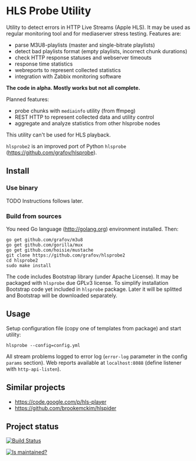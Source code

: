 HLS Probe Utility
=================

Utility to detect errors in HTTP Live Streams (Apple HLS).
It may be used as regular monitoring tool and for mediaserver stress testing.
Features are:

 * parse M3U8-playlists (master and single-bitrate playlists)
 * detect bad playlists format (empty playlists, incorrect chunk durations)
 * check HTTP response statuses and webserver timeouts
 * response time statistics
 * webreports to represent collected statistics
 * integration with Zabbix monitoring software

**The code in alpha. Mostly works but not all complete.**

Planned features:

 * probe chunks with `mediainfo` utility (from ffmpeg)
 * REST HTTP to represent collected data and utility control
 * aggregate and analyze statistics from other hlsprobe nodes

This utility can't be used for HLS playback.

`hlsprobe2` is an improved port of Python `hlsprobe` (https://github.com/grafov/hlsprobe).

Install
-------

### Use binary

TODO Instructions follows later.

### Build from sources

You need Go language (http://golang.org) environment installed.
Then:

	go get github.com/grafov/m3u8
	go get github.com/gorilla/mux
	go get github.com/hoisie/mustache
	git clone https://github.com/grafov/hlsprobe2
	cd hlsprobe2
	sudo make install

The code includes Bootstrap library (under Apache License). It may be packaged with `hlsprobe`
due GPLv3 license. To simplify installation Bootstrap code yet included in `hlsprobe` package.
Later it will be splitted and Bootstrap will be downloaded separately.

Usage
-----

Setup configuration file (copy one of templates from package) and start utility:

    hlsprobe --config=config.yml

All stream problems logged to error log (`error-log` parameter in the config `params` section).
Web reports available at `localhost:8088` (define listener with `http-api-listen`).

Similar projects
----------------

 * https://code.google.com/p/hls-player
 * https://github.com/brookemckim/hlspider

Project status
--------------

[![Build Status](https://travis-ci.org/grafov/hlsprobe2.png?branch=master)](https://travis-ci.org/grafov/hlsprobe2)

[![Is maintained?](http://stillmaintained.com/grafov/hlsprobe2.png)](http://stillmaintained.com/grafov/hlsprobe2)
